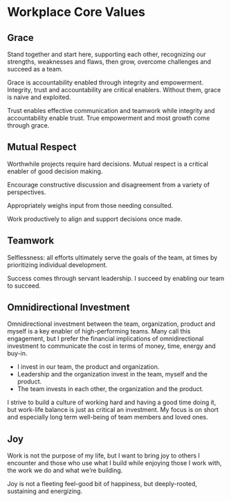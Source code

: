 # Workplace Core Values

## Grace

Stand together and start here, supporting each other, recognizing our strengths, weaknesses and flaws, then grow, overcome challenges and succeed as a team.

Grace is accountability enabled through integrity and empowerment. Integrity, trust and accountability are critical enablers. Without them, grace is naive and exploited.

Trust enables effective communication and teamwork while integrity and accountability enable trust. True empowerment and most growth come through grace.

## Mutual Respect

Worthwhile projects require hard decisions. Mutual respect is a critical enabler of good decision making.

Encourage constructive discussion and disagreement from a variety of perspectives.

Appropriately weighs input from those needing consulted.

Work productively to align and support decisions once made.

## Teamwork

Selflessness: all efforts ultimately serve the goals of the team, at times by prioritizing individual development.

Success comes through servant leadership. I succeed by enabling our team to succeed.

## Omnidirectional Investment

Omnidirectional investment between the team, organization, product and myself is a key enabler of high-performing teams. Many call this engagement, but I prefer the financial implications of omnidirectional investment to communicate the cost in terms of money, time, energy and buy-in.

* I invest in our team, the product and organization.
* Leadership and the organization invest in the team, myself and the product.
* The team invests in each other, the organization and the product.

I strive to build a culture of working hard and having a good time doing it, but work-life balance is just as critical an investment. My focus is on short and especially long term well-being of team members and loved ones.

## Joy

Work is not the purpose of my life, but I want to bring joy to others I encounter and those who use what I build while enjoying those I work with, the work we do and what we’re building.

Joy is not a fleeting feel-good bit of happiness, but deeply-rooted, sustaining and energizing.
